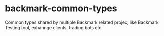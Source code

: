 # backmark-common-types
Common types shared by multiple Backmark related projec, like Backmark Testing tool, exhannge clients, trading bots etc.
